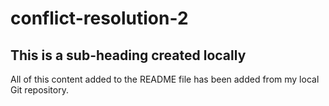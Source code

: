 # conflict-resolution-2

## This is a sub-heading created locally

All of this content added to the README file has been added from my local Git repository.